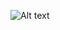 ![Alt text](https://spotify-recently-played-readme.vercel.app/api?user=lyvdjdd87qe40d0jh751739qi&count=2) 

